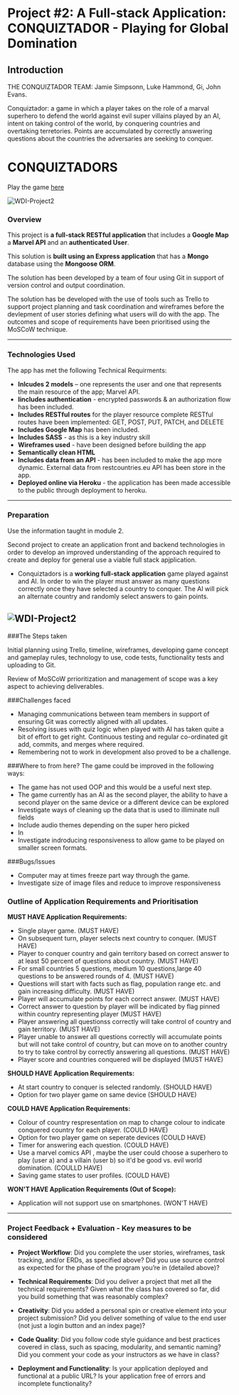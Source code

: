 # Project #2: A Full-stack Application:                                                         CONQUIZTADOR - Playing for Global Domination


## Introduction

THE CONQUIZTADOR TEAM: Jamie Simpsonn, Luke Hammond, Gi, John Evans.

Conquiztador: a game in which a player takes on the role of a marval superhero to defend the world against evil super villains played by an AI, intent on taking control of the world, by conquering countries and overtaking terretories. Points are accumulated by correctly answering questions about the countries the adversaries are seeking to conquer. 

# CONQUIZTADORS

Play the game [here](https://dashboard.heroku.com/apps/conquiztadors)

![WDI-Project2](./images/Conquiztador_Login_screenshot.png)




### Overview

This project is **a full-stack RESTful application** that includes a **Google Map** a **Marvel API** and an **authenticated User**.

This solution is **built using an Express application** that has a **Mongo** database using the **Mongoose ORM**.

The solution has been developed by a team of four using Git in support of version control and output coordination. 

The solution has be developed with the use of tools such as Trello to support project planning and task coordination and wireframes before the devlepment of user stories defining what users will do with the app. The outcomes and scope of requirements have been prioritised using the MoSCoW technique.


---

### Technologies Used

The app has met the following Technical Requirments:

* **Inlcudes 2 models** – one represents the user and one that represents the main resource of the app; Marvel API.
* **Iincludes authentication** -  encrypted passwords & an authorization flow has been included.
* **Includes RESTful routes** for the player resource complete RESTful routes have been implemented: GET, POST, PUT, PATCH, and DELETE
* **Includes Google Map** has been included.
* **Includes SASS** - as this is a key industry skill
* **Wireframes used** - have been designed before building the app
* **Semantically clean HTML** 
* **Includes data from an API** - has been included to make the app more dynamic. External data from restcountries.eu API has been store in the app.
* **Deployed online via Heroku** - the application has been made accessible to the public through deployment to heroku.

---

### Preparation


Use the information taught in module 2.

Second project to create an application front and backend technologies in order to develop an improved understanding of the approach required to create and deploy for general use a viable full stack apjplication.


* Conquiztadors is a **working full-stack application** game played against and AI. In order to win the player must answer as many questions correctly once they have selected a country to conquer. The AI will pick an alternate country and randomly select answers to gain points.

![WDI-Project2](./images/Conquiztador_Login_screenshot.png)
---

###The Steps taken

Initial planning using Trello, timeline, wireframes, developing game concept and gameplay rules, technology to use, code tests, functionality tests and uploading to Git.

Review of MoSCoW prrioritization and management of scope was a key aspect to achieving deliverables.


###Challenges faced

- Managing communications between team members in support of ensuring Git was correctly aligned with all updates.
- Resolving issues with quiz logic when played with AI has taken quite a bit of effort to get right. Continuous testing and regular co-ordinated git add, commits, and merges where required.
- Remembering not to work in development also proved to be a challenge. 

###Where to from here?
The game could be improved in the following ways:

* The game has not used OOP and this would be a useful next step.
* The game currently has an AI as the second player, the ability to have a second player on the same device or a different device can be explored
* Investigate ways of cleaning up the data that is used to illiminate null fields
* Include audio themes depending on the super hero picked
* In
* Investigate indroducing responsiveness to allow game to be played on smaller screen formats.



###Bugs/Issues
- Computer may at times freeze part way through the game.
- Investigate size of image files and reduce to improve responsiveness 


### Outline of Application Requirements and Prioritisation

__MUST HAVE Application Requirements:__

* Single player game. (MUST HAVE)
* On subsequent turn, player selects next country to conquer. (MUST HAVE)
* Player to conquer country and gain territory based on correct answer to at least 50 percent of questions about country. (MUST HAVE)
* For small countries 5 questions, medium 10 questions,large 40 questions to be answered rounds of 4. (MUST HAVE)
* Questions will start with facts such as flag, population range etc. and gain increasing difficulty. (MUST HAVE)
* Player will accumulate points for each correct answer. (MUST HAVE)
* Correct answer to question by player will be indicated by flag pinned within country representing player (MUST HAVE)
* Player answering all questionss correctly will take control of country and gain territory. (MUST HAVE)
* Player unable to answer all questions correctly will accumulate points but will not take control of country, but can move on to another country to try to take control by correctly answering all questions. (MUST HAVE)
* Player score and countries conquered will be displayed (MUST HAVE)

__SHOULD HAVE Application Requirements:__

* At start country to conquer is selected randomly. (SHOULD HAVE)
* Option for two player game on same device (SHOULD HAVE)

__COULD HAVE Application Requirements:__

* Colour of country respresentation on map to change colour to indicate conquered country for each player. (COULD HAVE)
* Option for two player game on seperate devices (COULD HAVE)
* Timer for answering each question. (COULD HAVE) 
* Use a marvel comics API , maybe the user could choose a superhero to play (user a) and a villain (user b) so it'd be good vs. evil world domination. (COULLD HAVE)
* Saving game states to user profiles. (COULD HAVE) 

__WON'T HAVE Application Requirements (Out of Scope):__

* Application will not support use on smartphones. (WON'T HAVE)


---

### Project Feedback + Evaluation - Key measures to be considered

* __Project Workflow__: Did you complete the user stories, wireframes, task tracking, and/or ERDs, as specified above? Did you use source control as expected for the phase of the program you’re in (detailed above)?

* __Technical Requirements__: Did you deliver a project that met all the technical requirements? Given what the class has covered so far, did you build something that was reasonably complex?

* __Creativity__: Did you added a personal spin or creative element into your project submission? Did you deliver something of value to the end user (not just a login button and an index page)?

* __Code Quality__: Did you follow code style guidance and best practices covered in class, such as spacing, modularity, and semantic naming? Did you comment your code as your instructors as we have in class?

* __Deployment and Functionality__: Is your application deployed and functional at a public URL? Is your application free of errors and incomplete functionality?

